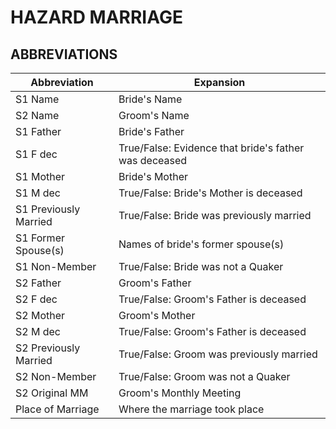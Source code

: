 # HAZARD MARRIAGE
## ABBREVIATIONS

| Abbreviation          | Expansion                                              |
|-----------------------|--------------------------------------------            |
| S1 Name               | Bride's Name                                           |
| S2 Name               | Groom's Name                                           |
| S1 Father             | Bride's Father                                         |
| S1 F dec              | True/False: Evidence that bride's father was deceased  |
| S1 Mother             | Bride's Mother                             |
| S1 M dec              | True/False: Bride's Mother is deceased     |
| S1 Previously Married | True/False: Bride was previously married   |
| S1 Former Spouse(s)   | Names of bride's former spouse(s)          |
| S1 Non-Member         | True/False: Bride was not a Quaker         |
| S2 Father             | Groom's Father                             |
| S2 F dec              | True/False: Groom's Father is deceased     |
| S2 Mother             | Groom's Mother                             |
| S2 M dec              | True/False: Groom's Father is deceased     |
| S2 Previously Married | True/False: Groom was previously married   |
| S2 Non-Member         | True/False: Groom was not a Quaker         |
| S2 Original MM        | Groom's Monthly Meeting                    |
| Place of Marriage     | Where the marriage took place              |
